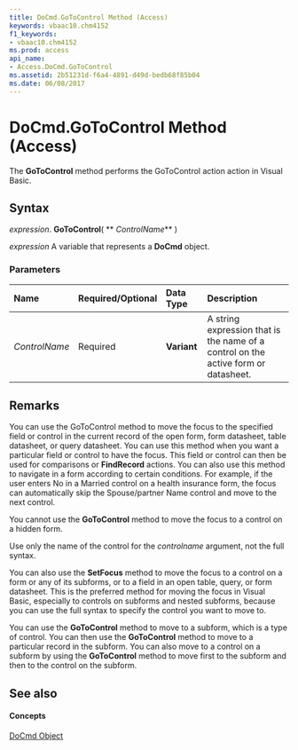 ```yaml
---
title: DoCmd.GoToControl Method (Access)
keywords: vbaac10.chm4152
f1_keywords:
- vbaac10.chm4152
ms.prod: access
api_name:
- Access.DoCmd.GoToControl
ms.assetid: 2b51231d-f6a4-4891-d49d-bedb68f85b04
ms.date: 06/08/2017
---
```



# DoCmd.GoToControl Method (Access)

The **GoToControl** method performs the GoToControl action action in Visual Basic.


## Syntax

 _expression_. **GoToControl**( ** _ControlName_** )

 _expression_ A variable that represents a **DoCmd** object.


### Parameters



|**Name**|**Required/Optional**|**Data Type**|**Description**|
|:-----|:-----|:-----|:-----|
| _ControlName_|Required|**Variant**|A string expression that is the name of a control on the active form or datasheet.|

## Remarks

You can use the GoToControl method to move the focus to the specified field or control in the current record of the open form, form datasheet, table datasheet, or query datasheet. You can use this method when you want a particular field or control to have the focus. This field or control can then be used for comparisons or **FindRecord** actions. You can also use this method to navigate in a form according to certain conditions. For example, if the user enters No in a Married control on a health insurance form, the focus can automatically skip the Spouse/partner Name control and move to the next control.

You cannot use the **GoToControl** method to move the focus to a control on a hidden form.

Use only the name of the control for the  _controlname_ argument, not the full syntax.

You can also use the **SetFocus** method to move the focus to a control on a form or any of its subforms, or to a field in an open table, query, or form datasheet. This is the preferred method for moving the focus in Visual Basic, especially to controls on subforms and nested subforms, because you can use the full syntax to specify the control you want to move to.

You can use the **GoToControl** method to move to a subform, which is a type of control. You can then use the **GoToControl** method to move to a particular record in the subform. You can also move to a control on a subform by using the **GoToControl** method to move first to the subform and then to the control on the subform.


## See also


#### Concepts


[DoCmd Object](docmd-object-access.md)

